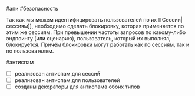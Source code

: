 #апи #безопасность 

Так как мы можем идентифицировать пользователей по их [[Сессии|сессиям]], необходимо сделать блокировку, которая применяется по этим же сессиям. При превышении частоты запросов по какому-либо эндпоинту (или сценарию), пользователь, который их выполнял, блокируется. Причём блокировки могут работать как по сессиям, так и по пользователям.

#антиспам
- [ ] реализован антиспам для сессий
- [ ] реализован антиспам для пользователей
- [ ] созданы декораторы для антиспама обоих типов
